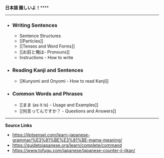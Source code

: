 
**日本語 難しいよ！******

---

- ### Writing Sentences
	- Sentence Structures
	- [[Particles]]
	- [[Tenses and Word Forms]]
	- [[お前と俺は- Pronouns]]
	- Instructions - How to write
- ### Reading Kanji and Sentences
	- [[Kunyomi and Onyomi - How to read Kanji]]
- ### Common Words and Phrases
	- [[まま (as it is) - Usage and Examples]]
	- [[何言ってんですか？ - Questions and Answers]]

---


**Source Links**
- https://jlptsensei.com/learn-japanese-grammar/%E3%81%BE%E3%81%BE-mama-meaning/ 
- https://guidetojapanese.org/learn/complete/command 
- https://www.tofugu.com/japanese/japanese-counter-ji-jikan/ 